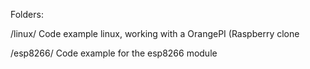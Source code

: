 
Folders:

/linux/
Code example linux, working with a OrangePI (Raspberry clone

/esp8266/
Code example for the esp8266 module
